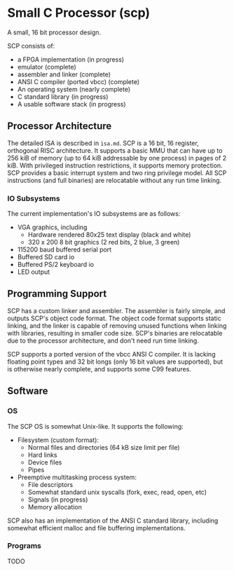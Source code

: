 # Small C Processor (scp)
A small, 16 bit processor design.

SCP consists of:

* a FPGA implementation (in progress)
* emulator (complete)
* assembler and linker (complete)
* ANSI C compiler (ported vbcc) (complete)
* An operating system (nearly complete)
* C standard library (in progress)
* A usable software stack (in progress)

## Processor Architecture
The detailed ISA is described in `isa.md`. SCP is a 16 bit, 16 register, orthogonal RISC architecture. It supports a basic MMU that can have up to 256 kiB of memory (up to 64 kiB addressable by one process) in pages of 2 kiB. With privileged instruction restrictions, it supports memory protection. SCP provides a basic interrupt system and two ring privilege model. All SCP instructions (and full binaries) are relocatable without any run time linking.

### IO Subsystems
The current implementation's IO subsystems are as follows:

- VGA graphics, including
    - Hardware rendered 80x25 text display (black and white)
    - 320 x 200 8 bit graphics (2 red bits, 2 blue, 3 green)
- 115200 baud buffered serial port
- Buffered SD card io
- Buffered PS/2 keyboard io
- LED output

## Programming Support
SCP has a custom linker and assembler. The assembler is fairly simple, and outputs SCP's object code format. The object code format supports static linking, and the linker is capable of removing unused functions when linking with libraries, resulting in smaller code size. SCP's binaries are relocatable due to the processor architecture, and don't need run time linking.

SCP supports a ported version of the vbcc ANSI C compiler. It is lacking floating point types and 32 bit longs (only 16 bit values are supported), but is otherwise nearly complete, and supports some C99 features.

## Software
### OS
The SCP OS is somewhat Unix-like. It supports the following:

- Filesystem (custom format):
    - Normal files and directories (64 kB size limit per file)
    - Hard links
    - Device files
    - Pipes
- Preemptive multitasking process system:
    - File descriptors
    - Somewhat standard unix syscalls (fork, exec, read, open, etc)
    - Signals (in progress)
    - Memory allocation

SCP also has an implementation of the ANSI C standard library, including somewhat efficient malloc and file buffering implementations.

### Programs
TODO
